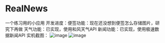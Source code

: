 # RealNews
一个练习用的小应用
开发进度：便签功能：现在还没想到便签怎么存储图片，研究下再做
          天气功能：已实现，使用和风天气API
          新闻功能：已实现，使用极速数据新闻API
实机截图：
![image](https://github.com/Sour-m4ngo/RealNews/tree/master/app/screenShot/Screenshot_20200923-110316.jpg)
![image](https://github.com/Sour-m4ngo/RealNews/tree/master/app/screenShot/Screenshot_20200923-110319.jpg)
